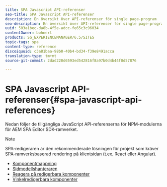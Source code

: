```yaml
---
title: SPA Javascript API-referenser
seo-title: SPA Javascript API-referenser
description: En översikt över API-referenser för single page-program
seo-description: En översikt över API-referenser för single page-program
uuid: 503a1bec-da8b-4f5e-adcc-fe65c3c96034
contentOwner: bohnert
products: SG_EXPERIENCEMANAGER/6.5/SITES
topic-tags: spa
content-type: reference
discoiquuid: c3a81baa-98b0-40b4-bd34-f39e8491acca
translation-type: tm+mt
source-git-commit: 2dad220d6593ed542816f8a97b0d4b44f0d57876

---
```



# SPA Javascript API-referenser{#spa-javascript-api-references}

Nedan följer de tillgängliga JavaScript API-referenserna för NPM-modulerna för AEM SPA Editor SDK-ramverket.

>[!NOTE]
>
>SPA-redigeraren är den rekommenderade lösningen för projekt som kräver SPA-ramverksbaserad rendering på klientsidan (t.ex. React eller Angular).

* [Komponentmappning](https://www.npmjs.com/package/@adobe/cq-spa-component-mapping)
* [Sidmodellshanteraren](https://www.npmjs.com/package/@adobe/cq-spa-page-model-manager)
* [Reagera på redigerbara komponenter](https://www.npmjs.com/package/@adobe/cq-react-editable-components)
* [Vinkelredigerbara komponenter](https://www.npmjs.com/package/@adobe/cq-angular-editable-components)